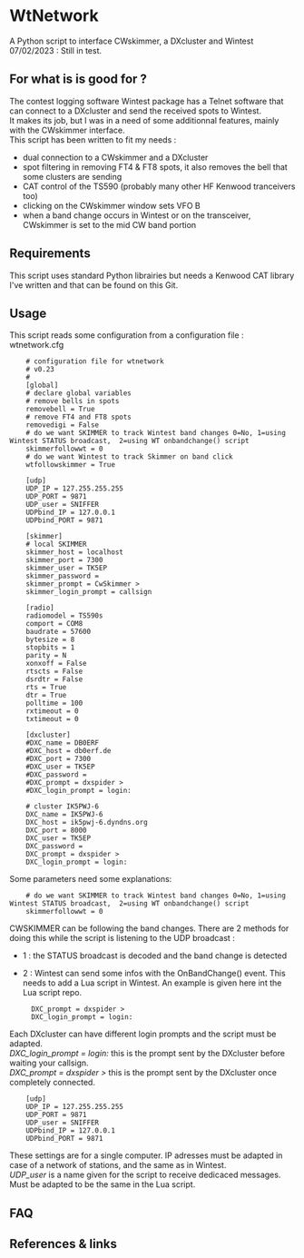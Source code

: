 # WtNetwork
A Python script to interface CWskimmer, a DXcluster and Wintest<br />
07/02/2023 : Still in test.

## For what is is good for ?<br />
The contest logging software Wintest package has a Telnet software that can connect to a DXcluster and send the received spots to Wintest.<br />
It makes its job, but I was in a need of some additionnal features, mainly with the CWskimmer interface.<br />
This script has been written to fit my needs :<br />
- dual connection to a CWskimmer and a DXcluster<br />
- spot filtering in removing FT4 & FT8 spots, it also removes the bell that some clusters are sending<br />
- CAT control of the TS590 (probably many other HF Kenwood tranceivers too)<br />
- clicking on the CWskimmer window sets VFO B<br /> 
- when a band change occurs in Wintest or on the transceiver, CWskimmer is set to the mid CW band portion

## Requirements<br />
This script uses standard Python librairies but needs a Kenwood CAT library I've written and that can be found on this Git.

## Usage<br />
This script reads some configuration from a configuration file : wtnetwork.cfg

        # configuration file for wtnetwork
        # v0.23
        #
        [global]
        # declare global variables
        # remove bells in spots
        removebell = True
        # remove FT4 and FT8 spots
        removedigi = False
        # do we want SKIMMER to track Wintest band changes 0=No, 1=using Wintest STATUS broadcast,  2=using WT onbandchange() script
        skimmerfollowwt = 0
        # do we want Wintest to track Skimmer on band click
        wtfollowskimmer = True

        [udp]
        UDP_IP = 127.255.255.255
        UDP_PORT = 9871
        UDP_user = SNIFFER
        UDPbind_IP = 127.0.0.1
        UDPbind_PORT = 9871

        [skimmer]
        # local SKIMMER
        skimmer_host = localhost
        skimmer_port = 7300
        skimmer_user = TK5EP
        skimmer_password =
        skimmer_prompt = CwSkimmer >
        skimmer_login_prompt = callsign

        [radio]
        radiomodel = TS590s
        comport = COM8
        baudrate = 57600
        bytesize = 8
        stopbits = 1
        parity = N
        xonxoff = False
        rtscts = False
        dsrdtr = False
        rts = True
        dtr = True
        polltime = 100
        rxtimeout = 0
        txtimeout = 0

        [dxcluster]
        #DXC_name = DB0ERF
        #DXC_host = db0erf.de
        #DXC_port = 7300
        #DXC_user = TK5EP
        #DXC_password =
        #DXC_prompt = dxspider >
        #DXC_login_prompt = login:

        # cluster IK5PWJ-6
        DXC_name = IK5PWJ-6
        DXC_host = ik5pwj-6.dyndns.org
        DXC_port = 8000
        DXC_user = TK5EP
        DXC_password =
        DXC_prompt = dxspider >
        DXC_login_prompt = login:
        
Some parameters need some explanations:

        # do we want SKIMMER to track Wintest band changes 0=No, 1=using Wintest STATUS broadcast,  2=using WT onbandchange() script
        skimmerfollowwt = 0
        
CWSKIMMER can be following the band changes. There are 2 methods for doing this while the script is listening to the UDP broadcast :<br />
- 1 : the STATUS broadcast is decoded and the band change is detected
- 2 : Wintest can send some infos with the OnBandChange() event. This needs to add a Lua script in Wintest. An example is given here int the Lua script repo.

        DXC_prompt = dxspider >
        DXC_login_prompt = login:
    
Each DXcluster can have different login prompts and the script must be adapted.<br />
*DXC_login_prompt = login:*     this is the prompt sent by the DXcluster before waiting your callsign.<br />
*DXC_prompt = dxspider >*       this is the prompt sent by the DXcluster once completely connected.

        [udp]
        UDP_IP = 127.255.255.255
        UDP_PORT = 9871
        UDP_user = SNIFFER
        UDPbind_IP = 127.0.0.1
        UDPbind_PORT = 9871
        
These settings are for a single computer. IP adresses must be adapted in case of a network of stations, and the same as in Wintest.<br />
*UDP_user* is a name given for the script to receive dedicaced messages. Must be adapted to be the same in the Lua script.<br />

## FAQ

## References & links
